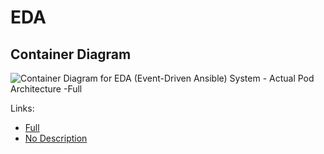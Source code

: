 # EDA

## Container Diagram
![Container Diagram for EDA (Event-Driven Ansible) System - Actual Pod Architecture -Full](https://kroki.io/c4plantuml/svg/eNqtV21v2zYQ_q5fcTMG1AaSqt0LMAwYULf2kmBp60TJggEDDIqibc4UqZFUEmPof9-RFPUWd02BGUFs0bx7nns_vzGWaFuXIvmGSyrqgsHO2sr8nKaaPLzccrur89owTZW0TNqXVJVpJYh0MqfGFoLn6bsfTlfu6Pb9ZVoSY5nGo_U7lCBcMv2ycvqTy_kfH29v1ncXN-fry-XZ8sNiOksSy61g0N6FBSdbTUrYKA3LxRymy3uEPV1oju8wl4bngs0gOyBMCacwp7YmAlaqgLmmO24ZHmiWJCumjZJTx_0EJrf4NjmBP5NJI0mKkkturCYWkfCvYPdMqAoplESSLZdbILVVJbFcyQlKzpIgul4-2il7RCslEWvjzxBh2Zw01EwfzYDdEQtW8-0WAZgzyThQzShDw0AqyzeceiwzcVgR7K2qZUH0YcoK0gNDz4QLkxn8kwC-_L_2Nqn4ulIFXp2vLrx3pt8DjV42s1bMvVrvTyXa_bhGYRT84D7DSqvHA9oy8V95o6LY5BoN0YZB5e6cAKaS5RQ2XDBzAll2CegR9LK3CqaV0hZ-evXq1WygBb41lcaw_TJ5YPk61-rBhWp2hFyg5UxHmxyl1cHulEwXfxG5VelZLTlVWo44LrMbdx9QK7KFKZdNnCKf74Z8WjpB4CiTglQ7yRoyC__Q4zPPzi6GJO5Ynim6Zzay2PjYE3FqeckwLmXpyI8c9fo_HGW8uobcpyMJ4HNsjfnNSNlkgq8kyPxRSInvnp0SXt3XJ4U31MtCoPLZNHh2FvQNGxn13JwIMkiQMmNcoX91bpQoSLbMEd23PHth6OjWMWdvfcpeM0JtivnQ6nXJAR54QygLVAq45wQuFSneEmystOldX_DTCBmB-L1PqfWD0nvfBuftGdz5M9Pz2fVVR2r5yGhtGehasFypPXTaDNTeaddXEPQal0hcYvkjUzM7QtVfO86yYBtSC9tRXISDL_A7J7LAuZETut9ql_Ngidn_v9QM3bEC7dex4cbnAafBcfTeYv7CAK0Nzg9o1fhiwAHDVYFtMvD9Aj0qsM6PslvkWEnGbrXrtZNV-JhdXWI7siQnJjSk7vj1jx29DEceM368Yv1v-LbWIbInbbzxYy_i-IAeJnXBLQi1NV1RtEyLCPsZspoV3PgCwHd4R9Apk_jYMXsf6gpCXXmHoYcdOEUJF1pBDseqgXqFs-RTknQBdNPcjfcmfh-bR4d7ptLf6hyLnVn0hBPRSsQYTt67DSB6KEQRHaZqjVHybApWCXUoXRsRfMPogQrmRVtC-1Y7skpegFtAQpk7v6JPk2smmu3E9wi84JP9_OZmlaXuPwp2d_qT2Y0zSoRo76duygWcdg0Ju8JTyCeby7DBZ0wWptlQWvXYos5dUjSMjnSWY_uQ7yAGGnCn7HeCyV8b13qtoko0vrno2m6BjhYh6Xa8Cox7pgf73fjhqPmJH7rpgo17NhZup3aUb8fyU_nXQ_nGO6PZE_UMvTUi4WJ_cSTyfBjTX5nFDDbg6mgc1ni_NeC6XR3qCgVC4nTWeNDYB9rqcXuGlKzHwSP3ugiqLUx65xLYa8S-ESPubsYS9sXbMQ0VvWpC6sCdROQ6Vt-Kdcrj1ah_VedpVuef1z0MQw-haWxdPDqQoUyEuqpZPRA4Dngk4Z_ntqdyEfkG2z_87eA97FUaOmH03mgqPgttLPQ8qN6UiwJxopkwpJxUA9G7_CSw8bseK0zD2HRHde21df158OOm6b5OTa9Hu53fa8xwQ-K4KSFXqnBtO4zrfFSlbXfBPcHiCBnpbdQ53dn5x7veT9M32Arxl-u_nA3cQw==)

Links:
- [Full](https://kroki.io/c4plantuml/svg/eNqtV21v2zYQ_q5fcTMG1AaSqt0LMAwYULf2kmBp60TJggEDDIqibc4UqZFUEmPof9-RFPUWd02BGUFs0bx7nns_vzGWaFuXIvmGSyrqgsHO2sr8nKaaPLzccrur89owTZW0TNqXVJVpJYh0MqfGFoLn6bsfTlfu6Pb9ZVoSY5nGo_U7lCBcMv2ycvqTy_kfH29v1ncXN-fry-XZ8sNiOksSy61g0N6FBSdbTUrYKA3LxRymy3uEPV1oju8wl4bngs0gOyBMCacwp7YmAlaqgLmmO24ZHmiWJCumjZJTx_0EJrf4NjmBP5NJI0mKkkturCYWkfCvYPdMqAoplESSLZdbILVVJbFcyQlKzpIgul4-2il7RCslEWvjzxBh2Zw01EwfzYDdEQtW8-0WAZgzyThQzShDw0AqyzeceiwzcVgR7K2qZUH0YcoK0gNDz4QLkxn8kwC-_L_2Nqn4ulIFXp2vLrx3pt8DjV42s1bMvVrvTyXa_bhGYRT84D7DSqvHA9oy8V95o6LY5BoN0YZB5e6cAKaS5RQ2XDBzAll2CegR9LK3CqaV0hZ-evXq1WygBb41lcaw_TJ5YPk61-rBhWp2hFyg5UxHmxyl1cHulEwXfxG5VelZLTlVWo44LrMbdx9QK7KFKZdNnCKf74Z8WjpB4CiTglQ7yRoyC__Q4zPPzi6GJO5Ynim6Zzay2PjYE3FqeckwLmXpyI8c9fo_HGW8uobcpyMJ4HNsjfnNSNlkgq8kyPxRSInvnp0SXt3XJ4U31MtCoPLZNHh2FvQNGxn13JwIMkiQMmNcoX91bpQoSLbMEd23PHth6OjWMWdvfcpeM0JtivnQ6nXJAR54QygLVAq45wQuFSneEmystOldX_DTCBmB-L1PqfWD0nvfBuftGdz5M9Pz2fVVR2r5yGhtGehasFypPXTaDNTeaddXEPQal0hcYvkjUzM7QtVfO86yYBtSC9tRXISDL_A7J7LAuZETut9ql_Ngidn_v9QM3bEC7dex4cbnAafBcfTeYv7CAK0Nzg9o1fhiwAHDVYFtMvD9Aj0qsM6PslvkWEnGbrXrtZNV-JhdXWI7siQnJjSk7vj1jx29DEceM368Yv1v-LbWIbInbbzxYy_i-IAeJnXBLQi1NV1RtEyLCPsZspoV3PgCwHd4R9Apk_jYMXsf6gpCXXmHoYcdOEUJF1pBDseqgXqFs-RTknQBdNPcjfcmfh-bR4d7ptLf6hyLnVn0hBPRSsQYTt67DSB6KEQRHaZqjVHybApWCXUoXRsRfMPogQrmRVtC-1Y7skpegFtAQpk7v6JPk2smmu3E9wi84JP9_OZmlaXuPwp2d_qT2Y0zSoRo76duygWcdg0Ju8JTyCeby7DBZ0wWptlQWvXYos5dUjSMjnSWY_uQ7yAGGnCn7HeCyV8b13qtoko0vrno2m6BjhYh6Xa8Cox7pgf73fjhqPmJH7rpgo17NhZup3aUb8fyU_nXQ_nGO6PZE_UMvTUi4WJ_cSTyfBjTX5nFDDbg6mgc1ni_NeC6XR3qCgVC4nTWeNDYB9rqcXuGlKzHwSP3ugiqLUx65xLYa8S-ESPubsYS9sXbMQ0VvWpC6sCdROQ6Vt-Kdcrj1ah_VedpVuef1z0MQw-haWxdPDqQoUyEuqpZPRA4Dngk4Z_ntqdyEfkG2z_87eA97FUaOmH03mgqPgttLPQ8qN6UiwJxopkwpJxUA9G7_CSw8bseK0zD2HRHde21df158OOm6b5OTa9Hu53fa8xwQ-K4KSFXqnBtO4zrfFSlbXfBPcHiCBnpbdQ53dn5x7veT9M32Arxl-u_nA3cQw==)
- [No Description](https://kroki.io/c4plantuml/svg/eNqtV_9rGzcU__3-ijcziA1Jr-02GINB3dpLwtLWySULg4GRdbKtWSfdJF0SM_q_70k63Te7azpmQuyT9d7n874_vzGWaFsVIvmGSyqqnMHW2tL8lKaaPL7YcLutVpVhmippmbQvqCrSUhDpZM6MzQVfpe--P1u4o7v3V2lBjGUaj5bvUIJwyfSL0ulPrqa_f7y7Xd5f3l4sr-bn8w-z8SRJLLeCQXMXZpxsNClgrTTMZ1MYzx8Q9mymOb7DVBq-EmwC2R5hCjiDKbUVEbBQOUw13XLL8ECzJFkwbZQcO-6nMLrDt9Ep_JGcnJyMamGSF1xyYzWxCIZ_OXtgQpXIoiCSbLjcAKmsKojlSo5QeJIE0eX8yY7ZExoqiVgaf4Yg8_qkZmcGgAbslliwmm82iMGcYcbhakYZmgdSWb7m1MOZkYOLeG9VJXOi92OWkw4e-idcGE3g7wTw5f81t0nJl6XK8ep0cel9NP4OaPS1mTRi7tXEYCzR9KclCqPgB_cZFlo97dGckf_K2xXFnH03aIs2DEp37RQwpyynsOaCmVPIsitAv6CvvWEwLpW28OPLly8nPUXwrSk1xu_n0SNbLVdaPbqYTY7wC8yc9WiWY7XY262S6exPIjcqPa8kp0rLQ5rz7NaJACpGwjDmsg5YpPS6T6lhFASOkslJuZWs5jPzDx1K0-z88oDHPVtliu6YjUTWPgmIOLO8YBigonAmDNz16l_cZby6mt-nI5ngk22Juc5IUaeELyzI_FHIjdfPzg2v7j9lh7fVi0Ng89l8eHY6dG0b2PUVyRHEkCNlxrjS_-okKVCQbJjjumuodoLRMq5i_t759L1hhNoUs6LRW2cJeOw1oSywyeGBE7hSJH9LsOHSuqd9wVsDcMTiDz63lo9K73x7nDZncO_PTMdzN9c9XvMnRivLQFeCrZTaQavQQOVdd3MNQbVxScUlNgQkayZH2Pprx4nmbE0qYVuWs3DwZYoXROY4VVaE7jbalQBYYnb_LztDtyxHF-jYiONzj1bvuOPD2fTEAK0MThdoNPnawPHDVY7tM1D-AkMqsPKPEpytsLCM3WjXg0eL8DG7vsIeZcmKmNCl2uNXP_QYZjgTmfEjGJvCmm8qHUJ82gQeP3ZCjw_oZ1Ll3IJQG9PWSEM2j8if4atZzo2vB3yHdwT9MoqPPXLvQ6VBqDTvNnS1w6co5GIsyP5YcVCvc5J8SpI2km7iuxWgDuTH-tFBn6v012qF5c8sOsOJaCVEZ5V47xaF6KcQTnSbqjSGyxPKWSnUvnC9RfA1o3sqmJduOO0aACSWnIBbVULhO--iZ5MbJuo9xjcOvOBz_-L2dpGl7j8Ktne609sNO0qEaO6nbgYGnGZbCfvEIeTBgtPv_RmTuam3mEY9Nq0Llxo1oyO95tja5BuKgRrcKfuNYBVUxvVjq6gStW8u216co6NFSL0tLwPjjunBfjeZOGo-8EM7dbCbT4bCzUyP8s3EPpR_1ZevvTOYSVFP31sDEi72l0ciz_sx_YVZTGIDrpqGYY33GwNumq2iKlEgJE5rjQeNDaEpILeCSMk6HDxyp52g2tyk9y6BvUZsIDHi7mYsZF_CLdNQ14s6pA7cSUSuQ_WNWKs8Xo36F9UqzarV53X3w9BBqNtbG48WpC8Toa4rVvUEjgMeSfjnue1QLiLf4hyAvxy8h71OQz-M3hsMyWehDYWeB9WZeFEgTjcTppWTqiE6lw8CG7_rsMI0jH13UNdeW9uiez-A6u7r1HTatPtR4DVmuDNx3J2QK1W4y-2HdT6o0qa74M5gcYoM9NbqnO7s4uN950fsG2yF-Bv3H1n04qk=)


<!-- ### Full
```plantuml
@startuml
!include https://raw.githubusercontent.com/plantuml-stdlib/C4-PlantUML/master/C4_Container.puml

LAYOUT_WITH_LEGEND()

title Container Diagram for EDA (Event-Driven Ansible) System - Actual Pod Architecture

Person(user, "User", \
"System administrator or developer managing automation" \
)
System_Ext(external_system, "External Systems", \
"Systems that trigger events or receive notifications"\
)

System_Boundary(eda_system, "EDA System") {
    
    Boundary(api_pod, "API Pod (3 containers)") {
        Container(nginx_api, "Nginx Proxy", "nginx", \
        "Reverse proxy, static files, SSL termination (port 8000)", \
         $sprite="web_browser")
        Container(api, "EDA API", "Python/Django/Gunicorn", \
        "REST API server (internal port 8002)", \
        $sprite="server")
        Container(daphne, "EDA Daphne", "Python/ASGI", \
        "WebSocket server for real-time communication (port 8001)", \
         $sprite="websocket")
    }
    
    Boundary(event_stream_pod, "Event Stream Pod (2 containers)") {
        Container(nginx_event, "Nginx Proxy", "nginx", \
        "Reverse proxy for event stream (port 8000)", \
        $sprite="web_browser")
        Container(event_stream, "Event Stream", "Python/Django/Gunicorn", \
        "Event processing server (internal port 8002)", \
        $sprite="message_broker")
    }
    
    Container(ui, "EDA UI", "React/Web", \
    "Web interface served via LoadBalancer", \
    $sprite="web_browser")
    
    Container(activation_worker, "Activation Workers", "Python/RQ", \
    "Execute rulebook activations using RQ workers (2 instances)", \
    $sprite="worker")
    
    Container(default_worker, "Default Workers", "Python/RQ", \
    "Handle background tasks using RQ workers (2 instances)", \
    $sprite="worker")
    
    Container(scheduler, "EDA Scheduler", "Python/RQ Scheduler", \
    "EDA's custom scheduler for periodic tasks (2 instances)", \
    $sprite="clock")
    
    ContainerDb(postgres, "PostgreSQL Database", "PostgreSQL 15", \
    "Stores EDA configurations, rulebooks, activations, and audit logs", \
     $sprite="database")
    
    ContainerDb(redis, "Redis Cache", "Redis", \
    "Message broker for RQ and caching layer", \
    $sprite="cache")
}

Container(operator, "EDA Operator", "Go/Kubernetes Controller", \
"Manages EDA custom resources and deployment lifecycle", \
$sprite="kubernetes")

' User interactions
Rel(user, ui, "Uses", "HTTPS/HTTP")
Rel(user, nginx_api, "API calls", "HTTP/REST")

' External system interactions
Rel(external_system, nginx_event, "Sends events", "HTTP/WebHooks")
Rel(activation_worker, external_system, "Executes actions", "Various protocols")

' Internal pod relationships
Rel(nginx_api, api, "Proxies API calls", "HTTP (port 8002)")
Rel(nginx_api, daphne, "Proxies WebSocket", "HTTP (port 8001)")
Rel(nginx_event, event_stream, "Proxies events", "HTTP (port 8002)")

' UI interactions
Rel(ui, nginx_api, "Fetches data", "HTTP/REST")
Rel(ui, daphne, "Real-time updates", "WebSocket")

' Database and cache connections
Rel(api, postgres, "Reads/Writes", "SQL")
Rel(api, redis, "Caches data", "Redis Protocol")

Rel(daphne, postgres, "Reads data", "SQL")
Rel(daphne, redis, "Pub/Sub", "Redis Protocol")

Rel(event_stream, postgres, "Stores events", "SQL")
Rel(event_stream, redis, "Queues events", "Redis Protocol")

Rel(activation_worker, postgres, "Reads/Writes", "SQL")
Rel(activation_worker, redis, "Task queue", "RQ/Redis")

Rel(default_worker, postgres, "Reads/Writes", "SQL")
Rel(default_worker, redis, "Task queue", "RQ/Redis")

Rel(scheduler, redis, "Schedules tasks", "")
Rel(scheduler, postgres, "Reads schedules", "SQL")

' Operator relationships

Rel(operator, eda_system, "Manages", "Kubernetes API")

' Service discovery
Rel(nginx_api, event_stream, "Internal routing", "Kubernetes Service")

SHOW_LEGEND()

@enduml
```

### No Description
```plantuml
@startuml
!include https://raw.githubusercontent.com/plantuml-stdlib/C4-PlantUML/master/C4_Container.puml

LAYOUT_WITH_LEGEND()

title Container Diagram for EDA (Event-Driven Ansible) System - Actual Pod Architecture

Person(user, "User", \
'''"System administrator or developer managing automation" \
)
System_Ext(external_system, "External Systems", \
'''"Systems that trigger events or receive notifications"\
)

System_Boundary(eda_system, "EDA System") {
    
    Boundary(api_pod, "API Pod (3 containers)") {
        Container(nginx_api, "Nginx Proxy", "nginx", \
        '''"Reverse proxy, static files, SSL termination (port 8000)", \
         $sprite="web_browser")
        Container(api, "EDA API", "Python/Django/Gunicorn", \
        '''"REST API server (internal port 8002)", \
        $sprite="server")
        Container(daphne, "EDA Daphne", "Python/ASGI", \
        '''"WebSocket server for real-time communication (port 8001)", \
         $sprite="websocket")
    }
    
    Boundary(event_stream_pod, "Event Stream Pod (2 containers)") {
        Container(nginx_event, "Nginx Proxy", "nginx", \
        '''"Reverse proxy for event stream (port 8000)", \
        $sprite="web_browser")
        Container(event_stream, "Event Stream", "Python/Django/Gunicorn", \
        '''"Event processing server (internal port 8002)", \
        $sprite="message_broker")
    }
    
    Container(ui, "EDA UI", "React/Web", \
    '''"Web interface served via LoadBalancer", \
    $sprite="web_browser")
    
    Container(activation_worker, "Activation Workers", "Python/RQ", \
    '''"Execute rulebook activations using RQ workers (2 instances)", \
    $sprite="worker")
    
    Container(default_worker, "Default Workers", "Python/RQ", \
    '''"Handle background tasks using RQ workers (2 instances)", \
    $sprite="worker")
    
    Container(scheduler, "EDA Scheduler", "Python/RQ Scheduler", \
    '''"EDA's custom scheduler for periodic tasks (2 instances)", \
    $sprite="clock")
    
    ContainerDb(postgres, "PostgreSQL Database", "PostgreSQL 15", \
    '''"Stores EDA configurations, rulebooks, activations, and audit logs", \
     $sprite="database")
    
    ContainerDb(redis, "Redis Cache", "Redis", \
    '''"Message broker for RQ and caching layer", \
    $sprite="cache")
}

Container(operator, "EDA Operator", "Go/Kubernetes Controller", \
'''"Manages EDA custom resources and deployment lifecycle", \
$sprite="kubernetes")

' User interactions
Rel(user, ui, "Uses", "HTTPS/HTTP")
Rel(user, nginx_api, "API calls", "HTTP/REST")

' External system interactions
Rel(external_system, nginx_event, "Sends events", "HTTP/WebHooks")
Rel(activation_worker, external_system, "Executes actions", "Various protocols")

' Internal pod relationships
Rel(nginx_api, api, "Proxies API calls", "HTTP (port 8002)")
Rel(nginx_api, daphne, "Proxies WebSocket", "HTTP (port 8001)")
Rel(nginx_event, event_stream, "Proxies events", "HTTP (port 8002)")

' UI interactions
Rel(ui, nginx_api, "Fetches data", "HTTP/REST")
Rel(ui, daphne, "Real-time updates", "WebSocket")

' Database and cache connections
Rel(api, postgres, "Reads/Writes", "SQL")
Rel(api, redis, "Caches data", "Redis Protocol")

Rel(daphne, postgres, "Reads data", "SQL")
Rel(daphne, redis, "Pub/Sub", "Redis Protocol")

Rel(event_stream, postgres, "Stores events", "SQL")
Rel(event_stream, redis, "Queues events", "Redis Protocol")

Rel(activation_worker, postgres, "Reads/Writes", "SQL")
Rel(activation_worker, redis, "Task queue", "RQ/Redis")

Rel(default_worker, postgres, "Reads/Writes", "SQL")
Rel(default_worker, redis, "Task queue", "RQ/Redis")

Rel(scheduler, redis, "Schedules tasks", "")
Rel(scheduler, postgres, "Reads schedules", "SQL")

' Operator relationships

Rel(operator, eda_system, "Manages", "Kubernetes API")

' Service discovery
Rel(nginx_api, event_stream, "Internal routing", "Kubernetes Service")

SHOW_LEGEND()

@enduml
``` -->
